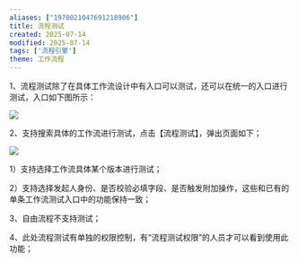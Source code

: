 ```yaml
---
aliases: ["1970021047691218906"]
title: 流程测试
created: 2025-07-14
modified: 2025-07-14
tags: ['流程引擎']
theme: 工作流程
---
```


1、流程测试除了在具体工作流设计中有入口可以测试，还可以在统一的入口进行测试，入口如下图所示：

![](https://myhelpdoc.oss-cn-heyuan.aliyuncs.com/mdimages/cd3ad3c2c580b7dc0fe03198772b0fb8.jpg)

2、支持搜索具体的工作流进行测试，点击【流程测试】，弹出页面如下；

![](https://myhelpdoc.oss-cn-heyuan.aliyuncs.com/mdimages/6185a1057c84dd9195b824271b71b075.jpg)

1）支持选择工作流具体某个版本进行测试；

2）支持选择发起人身份、是否校验必填字段、是否触发附加操作，这些和已有的单条工作流测试入口中的功能保持一致；

3、自由流程不支持测试；

4、此处流程测试有单独的权限控制，有“流程测试权限”的人员才可以看到使用此功能；


